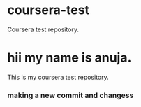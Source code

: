 # coursera-test
Coursera test repository.
# hii my name is anuja.
This is my coursera test repository.

### making a new commit and changess
